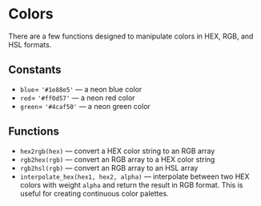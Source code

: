 # Colors

There are a few functions designed to manipulate colors in HEX, RGB, and HSL formats.

## Constants

- `blue`= `'#1e88e5'` — a neon blue color
- `red`= `'#ff0d57'` — a neon red color
- `green`= `'#4caf50'` — a neon green color

## Functions

- `hex2rgb(hex)` — convert a HEX color string to an RGB array
- `rgb2hex(rgb)` — convert an RGB array to a HEX color string
- `rgb2hsl(rgb)` — convert an RGB array to an HSL array
- `interpolate_hex(hex1, hex2, alpha)` — interpolate between two HEX colors with weight `alpha` and return the result in RGB format. This is useful for creating continuous color palettes.